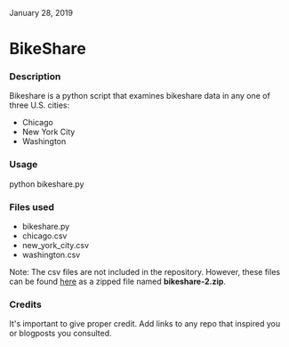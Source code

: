 January 28, 2019

# BikeShare

### Description
Bikeshare is a python script that examines bikeshare data in any one of three U.S. cities:

 - Chicago
 - New York City
 - Washington

### Usage
python bikeshare.py

### Files used
 - bikeshare.py
 - chicago.csv
 - new_york_city.csv
 - washington.csv

 Note: The csv files are not included in the repository. However, these files can be found [here](https://s3.amazonaws.com/video.udacity-data.com/topher/2018/March/5aab379c_bikeshare-2/bikeshare-2.zip "https://s3.amazonaws.com/video.udacity-data.com/topher/2018/March/5aab379c_bikeshare-2/bikeshare-2.zip") as a zipped file named **bikeshare-2.zip**.

### Credits
It's important to give proper credit. Add links to any repo that inspired you or blogposts you consulted.
